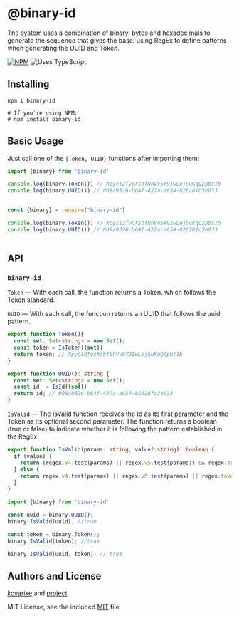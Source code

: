 # @binary-id

The system uses a combination of binary, bytes and hexadecimals to generate the sequence that gives the base. using RegEx to define patterns when generating the UUID and Token.  


[![NPM](https://img.shields.io/npm/v/binary-id.svg?logo=npm)](https://www.npmjs.com/package/binary-id)
![Uses TypeScript](https://img.shields.io/badge/Uses-Typescript-294E80.svg)

## Installing

```shell
npm i binary-id

# If you're using NPM:
# npm install binary-id
```

## Basic Usage

Just call one of the `{Token, UIID}` functions after importing them:

```typescript
import {binary} from 'binary-id'

console.log(binary.Token()) // Xpyci2fycXsbfNhVvSY9IwLejSuKqQZpbt1b 
console.log(binary.UUID()) // 008a0326-b64f-427a-a654-82628fc3e033
 
```


```javascript
const {binary} = require("binary-id")

console.log(binary.Token()) // Xpyci2fycXsbfNhVvSY9IwLejSuKqQZpbt1b
console.log(binary.UUID()) // 008a0326-b64f-427a-a654-82628fc3e033
 
```
## API

### `binary-id`

`Token` — With each call, the function returns a Token. which follows the Token standard.

`UUID` — With each call, the function returns an UUID that follows the uuid pattern.


```typescript
export function Token(){
  const set: Set<string> = new Set();
  const token = IsToken({set}) 
  return token; // Xpyci2fycXsbfNhVvSY9IwLejSuKqQZpbt1b
}

export function UUID(): string {
  const set: Set<string> = new Set();
  const id  = IsId({set})
  return id; // 008a0326-b64f-427a-a654-82628fc3e033
}

```

`IsValid` — The IsValid function receives the Id as its first parameter and the Token as its optional second parameter. The function returns a boolean (true or false) to indicate whether it is following the pattern established in the RegEx.

```typescript
export function IsValid(params: string, value?:string): boolean {
  if (value) {
    return (regex.v4.test(params) || regex.v5.test(params)) && regex.token.test(value);
  } else {
    return regex.v4.test(params) || regex.v5.test(params) || regex.token.test(params);
  }
}

```

```typescript
import {binary} from 'binary-id'

const uuid = binary.UUID();
binary.IsValid(uuid); //true

const token = binary.Token();
binary.IsValid(token); //true

binary.IsValid(uuid, token); // true

```

## Authors and License

[kovarike](https://github.com/kovarike) and [project](https://github.com/kovarike/binary-uuid).

MIT License, see the included [MIT](https://github.com/kovarike/binary-uuid/blob/master/LICENSE) file.